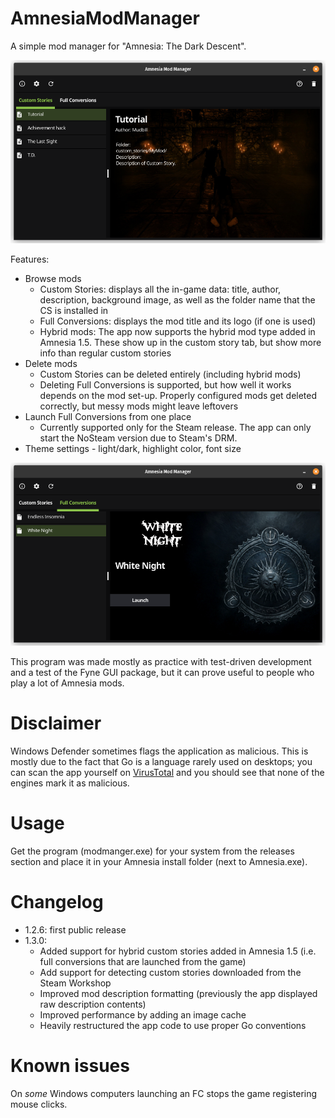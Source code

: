 # AmnesiaModManager
A simple mod manager for "Amnesia: The Dark Descent".

![](/screenshots/screenshot_01.png)

Features:
* Browse mods
  * Custom Stories: displays all the in-game data: title, author, description, background image, as well as the folder name that the CS is installed in
  * Full Conversions: displays the mod title and its logo (if one is used)
  * Hybrid mods: The app now supports the hybrid mod type added in Amnesia 1.5. These show up in the custom story tab, but show more info than regular custom stories
* Delete mods
  * Custom Stories can be deleted entirely (including hybrid mods)
  * Deleting Full Conversions is supported, but how well it works depends on the mod set-up. Properly configured mods get deleted correctly, but messy mods might leave leftovers
* Launch Full Conversions from one place
  * Currently supported only for the Steam release. The app can only start the NoSteam version due to Steam's DRM.
* Theme settings - light/dark, highlight color, font size

![](/screenshots/screenshot_02.png)

This program was made mostly as practice with test-driven development and a test of the Fyne GUI package,
but it can prove useful to people who play a lot of Amnesia mods.

# Disclaimer

Windows Defender sometimes flags the application as malicious.
This is mostly due to the fact that Go is a language rarely used on desktops; you can scan the app yourself on [VirusTotal](https://www.virustotal.com/gui/home/upload) and you should see that none of the engines mark it as malicious.

# Usage

Get the program (modmanger.exe) for your system from the releases section and place it in your Amnesia install folder (next to Amnesia.exe). 

# Changelog

* 1.2.6: first public release
* 1.3.0:
  * Added support for hybrid custom stories added in Amnesia 1.5 (i.e. full conversions that are launched from the game)
  * Add support for detecting custom stories downloaded from the Steam Workshop
  * Improved mod description formatting (previously the app displayed raw description contents)
  * Improved performance by adding an image cache
  * Heavily restructured the app code to use proper Go conventions

# Known issues

On *some* Windows computers launching an FC stops the game registering mouse clicks.
